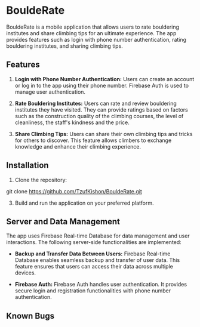 # BouldeRate

BouldeRate is a mobile application that allows users to rate bouldering institutes and share climbing tips for an ultimate experience. The app provides features such as login with phone number authentication, rating bouldering institutes, and sharing climbing tips.

## Features

1. **Login with Phone Number Authentication:** Users can create an account or log in to the app using their phone number. Firebase Auth is used to manage user authentication.

2. **Rate Bouldering Institutes:** Users can rate and review bouldering institutes they have visited. They can provide ratings based on factors such as the construction quality of the climbing courses, the level of cleanliness, the staff's kindness and the price.

3. **Share Climbing Tips:** Users can share their own climbing tips and tricks for others to discover. This feature allows climbers to exchange knowledge and enhance their climbing experience.

## Installation
1. Clone the repository:

git clone https://github.com/TzufKishon/BouldeRate.git

3. Build and run the application on your preferred platform.

## Server and Data Management

The app uses Firebase Real-time Database for data management and user interactions. The following server-side functionalities are implemented:

- **Backup and Transfer Data Between Users:** Firebase Real-time Database enables seamless backup and transfer of user data. This feature ensures that users can access their data across multiple devices.

- **Firebase Auth:** Firebase Auth handles user authentication. It provides secure login and registration functionalities with phone number authentication.

## Known Bugs






